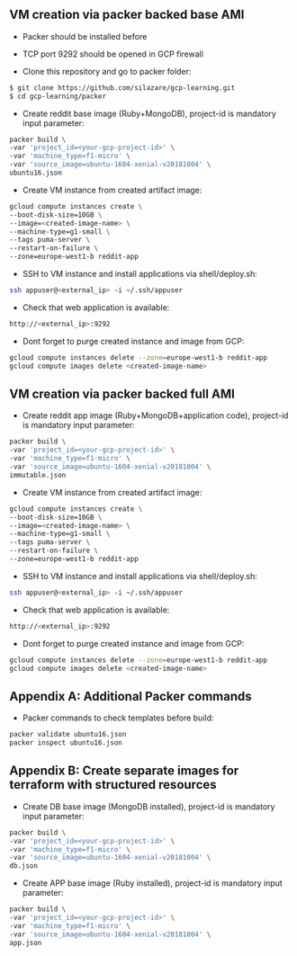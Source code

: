 ## VM creation via packer backed base AMI

- Packer should be installed before
- TCP port 9292 should be opened in GCP firewall

- Clone this repository and go to packer folder:
```sh
$ git clone https://github.com/silazare/gcp-learning.git
$ cd gcp-learning/packer
```

- Create reddit base image (Ruby+MongoDB), project-id is mandatory input parameter:
```sh
packer build \
-var 'project_id=<your-gcp-project-id>' \
-var 'machine_type=f1-micro' \
-var 'source_image=ubuntu-1604-xenial-v20181004' \
ubuntu16.json
```

- Create VM instance from created artifact image:
```sh
gcloud compute instances create \
--boot-disk-size=10GB \
--image=<created-image-name> \
--machine-type=g1-small \
--tags puma-server \
--restart-on-failure \
--zone=europe-west1-b reddit-app
```

- SSH to VM instance and install applications via shell/deploy.sh:
```sh
ssh appuser@<external_ip> -i ~/.ssh/appuser
```

- Check that web application is available:
```sh
http://<external_ip>:9292
```

- Dont forget to purge created instance and image from GCP:
```sh
gcloud compute instances delete --zone=europe-west1-b reddit-app
gcloud compute images delete <created-image-name>
```

## VM creation via packer backed full AMI

- Create reddit app image (Ruby+MongoDB+application code), project-id is mandatory input parameter:
```sh
packer build \
-var 'project_id=<your-gcp-project-id>' \
-var 'machine_type=f1-micro' \
-var 'source_image=ubuntu-1604-xenial-v20181004' \
immutable.json
```

- Create VM instance from created artifact image:
```sh
gcloud compute instances create \
--boot-disk-size=10GB \
--image=<created-image-name> \
--machine-type=g1-small \
--tags puma-server \
--restart-on-failure \
--zone=europe-west1-b reddit-app
```

- SSH to VM instance and install applications via shell/deploy.sh:
```sh
ssh appuser@<external_ip> -i ~/.ssh/appuser
```

- Check that web application is available:
```sh
http://<external_ip>:9292
```

- Dont forget to purge created instance and image from GCP:
```sh
gcloud compute instances delete --zone=europe-west1-b reddit-app
gcloud compute images delete <created-image-name>
```

## Appendix A: Additional Packer commands

- Packer commands to check templates before build:
```sh
packer validate ubuntu16.json
packer inspect ubuntu16.json
```

## Appendix B: Create separate images for terraform with structured resources

- Create DB base image (MongoDB installed), project-id is mandatory input parameter:
```sh
packer build \
-var 'project_id=<your-gcp-project-id>' \
-var 'machine_type=f1-micro' \
-var 'source_image=ubuntu-1604-xenial-v20181004' \
db.json
```

- Create APP base image (Ruby installed), project-id is mandatory input parameter:
```sh
packer build \
-var 'project_id=<your-gcp-project-id>' \
-var 'machine_type=f1-micro' \
-var 'source_image=ubuntu-1604-xenial-v20181004' \
app.json
```
